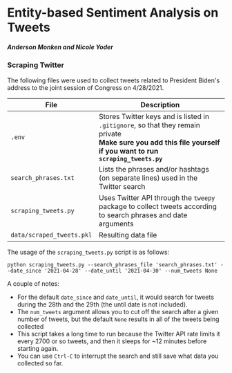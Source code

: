 # Entity-based Sentiment Analysis on Tweets
##### Anderson Monken and Nicole Yoder

### Scraping Twitter
The following files were used to collect tweets related to President Biden's address to the joint session of Congress on 4/28/2021.

|File                     | Description   |
|------------------------ | ------------- |
|`.env`                   | Stores Twitter keys and is listed in `.gitignore`, so that they remain private <br />**Make sure you add this file yourself if you want to run `scraping_tweets.py`** |
|`search_phrases.txt`     | Lists the phrases and/or hashtags (on separate lines) used in the Twitter search |
|`scraping_tweets.py`     | Uses Twitter API through the `tweepy` package to collect tweets according to search phrases and date arguments |
|`data/scraped_tweets.pkl`| Resulting data file |

The usage of the `scraping_tweets.py` script is as follows:

`python scraping_tweets.py --search_phrases_file 'search_phrases.txt' --date_since '2021-04-28' --date_until '2021-04-30' --num_tweets None`

A couple of notes:
- For the default `date_since` and `date_until`, it would search for tweets during the 28th and the 29th (the until date is not included).
- The `num_tweets` argument allows you to cut off the search after a given number of tweets, but the default `None` results in all of the tweets being collected
- This script takes a long time to run because the Twitter API rate limits it every 2700 or so tweets, and then it sleeps for ~12 minutes before starting again.
- You can use `Ctrl-C` to interrupt the search and still save what data you collected so far.
